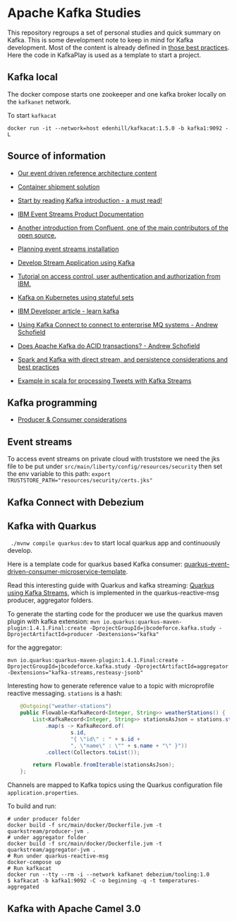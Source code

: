 # Apache Kafka Studies

This repository regroups a set of personal studies and quick summary on Kafka. This is some development note to keep in mind for Kafka development. Most of the content is already defined in [those best practices](https://ibm-cloud-architecture.github.io/refarch-eda/kafka/readme/). Here the code in KafkaPlay is used as a template to start a project.

## Kafka local

The docker compose starts one zookeeper and one kafka broker locally on the `kafkanet` network.

To start `kafkacat`

```shell
docker run -it --network=host edenhill/kafkacat:1.5.0 -b kafka1:9092 -L
```

## Source of information

* [Our event driven reference architecture content](https://ibm-cloud-architecture.github.io/refarch-eda/)
* [Container shipment solution](https://ibm-cloud-architecture.github.io/refarch-kc/)
* [Start by reading Kafka introduction - a must read!](https://Kafka.apache.org/intro/)
* [IBM Event Streams Product Documentation](https://ibm.github.io/event-streams)

* [Another introduction from Confluent, one of the main contributors of the open source.](http://www.confluent.io/blog/introducing-Kafka-streams-stream-processing-made-simple)

* [Planning event streams installation](https://ibm.github.io/event-streams/installing/planning/)
* [Develop Stream Application using Kafka](https://Kafka.apache.org/15/documentation/streams/)
* [Tutorial on access control, user authentication and authorization from IBM.](https://developer.ibm.com/tutorials/kafka-authn-authz/)
* [Kafka on Kubernetes using stateful sets](https://github.com/kubernetes/contrib/tree/master/statefulsets/Kafka)
* [IBM Developer article - learn kafka](https://developer.ibm.com/messaging/event-streams/docs/learn-about-Kafka/)
* [Using Kafka Connect to connect to enterprise MQ systems - Andrew Schofield](https://medium.com/@andrew_schofield/using-kafka-connect-to-connect-to-enterprise-mq-systems-5674d53fe55e)
* [Does Apache Kafka do ACID transactions? - Andrew Schofield](https://medium.com/@andrew_schofield/does-apache-kafka-do-acid-transactions-647b207f3d0e)
* [Spark and Kafka with direct stream, and persistence considerations and best practices](http://aseigneurin.github.io/2016/05/07/spark-Kafka-achieving-zero-data-loss.html)
* [Example in scala for processing Tweets with Kafka Streams](https://www.madewithtea.com/processing-tweets-with-Kafka-streams.html)

## Kafka programming

* [Producer & Consumer considerations](https://ibm-cloud-architecture.github.io/refarch-eda/technology/kafka-producers-consumers/)

## Event streams

To access event streams on private cloud with truststore we need the jks file to be put under `src/main/liberty/config/resources/security` then set the env variable to this path: `export TRUSTSTORE_PATH="resources/security/certs.jks"`

## Kafka Connect with Debezium

## Kafka with Quarkus

` ./mvnw compile quarkus:dev` to start local quarkus app and continuously develop.

Here is a template code for quarkus based Kafka consumer: [quarkus-event-driven-consumer-microservice-template](https://github.com/jbcodeforce/quarkus-event-driven-consumer-microservice-template).

Read this interesting guide with Quarkus and kafka streaming: [Quarkus using Kafka Streams](https://quarkus.io/guides/kafka-streams), which is implemented in the quarkus-reactive-msg producer, aggregator folders.

To generate the starting code for the producer we use the quarkus maven plugin with kafka extension:
`mvn io.quarkus:quarkus-maven-plugin:1.4.1.Final:create -DprojectGroupId=jbcodeforce.kafka.study -DprojectArtifactId=producer -Dextensions="kafka"`

for the aggregator:

`mvn io.quarkus:quarkus-maven-plugin:1.4.1.Final:create -DprojectGroupId=jbcodeforce.kafka.study -DprojectArtifactId=aggregator -Dextensions="kafka-streams,resteasy-jsonb"`

Interesting how to generate reference value to a topic with microprofile reactive messaging. `stations` is a hash:

```java
    @Outgoing("weather-stations")                               
    public Flowable<KafkaRecord<Integer, String>> weatherStations() {
        List<KafkaRecord<Integer, String>> stationsAsJson = stations.stream()
            .map(s -> KafkaRecord.of(
                    s.id,
                    "{ \"id\" : " + s.id +
                    ", \"name\" : \"" + s.name + "\" }"))
            .collect(Collectors.toList());

        return Flowable.fromIterable(stationsAsJson);
    };
```

Channels are mapped to Kafka topics using the Quarkus configuration file `application.properties`.

To build and run:

```shell
# under producer folder
docker build -f src/main/docker/Dockerfile.jvm -t quarkstream/producer-jvm .
# under aggregator folder
docker build -f src/main/docker/Dockerfile.jvm -t quarkstream/aggregator-jvm .
# Run under quarkus-reactive-msg
docker-compose up
# Run kafkacat
docker run --tty --rm -i --network kafkanet debezium/tooling:1.0
$ kafkacat -b kafka1:9092 -C -o beginning -q -t temperatures-aggregated
```

## Kafka with Apache Camel 3.0